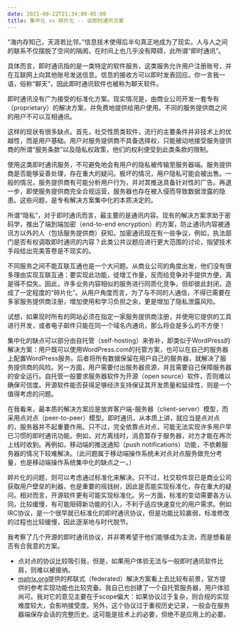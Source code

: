 ```yaml
---
date: 2021-08-22T21:34:00-05:00
title: 集中化 vs 碎片化 -- 谈即时通讯方案
---
```

“海内存知己，天涯若比邻。”信息技术使得后半句真正地成为了现实。人与人之间的联系不仅摆脱了空间的隔阂，在时间上也几乎没有障碍，此所谓“即时通讯”。

具体而言，即时通讯指的是一类特定的软件服务，这类服务允许用户注册账号，并在互联网上向其他账号发送信息。信息的接收方可以即时发表回应。你一言我一语，俗称“聊天”，因此即时通讯软件也被称为聊天软件。

即时通讯没有广为接受的标准化方案。现实情况是，由商业公司开发一套专有（proprietary）的解决方案，并免费地提供给用户使用。不同的服务提供商之间的用户不可以互相通讯。

这样的现状有很多缺点。首先，社交性质类软件，流行的主要条件并非技术上的优越性，而是用户基础。用户对服务提供商不具备选择权，只能被动地接受服务提供商的所谓“服务条款”以及隐私权政策，他们的权利便受到此类条款的限制。

使用这类即时通讯服务，不可避免地会有用户的隐私被传输至服务器端。服务提供商是否能够妥善处理，存在重大的疑问。极坏的情况，用户隐私可能会被出售。一般的情况，服务提供商有可能分析用户行为，并对其推送具备针对性的广告。再退一步，即使服务提供商完全合规运营，服务器也存在被入侵而导致数据泄露的隐患。这些问题，是专有解决方案集中化的本质决定的。

<!--more-->

所谓“隐私”，对于即时通讯而言，最主要的是通讯内容。现有的解决方案求助于密码学，推出了端到端加密（end-to-end encryption）的方案，防止通讯内容被通讯方以外的人（包括服务提供商）获知。加密通讯现在有一些争议，例如，执法部门是否有权调取即时通讯的内容？此类公共议题应进行更大范围的讨论，指望技术手段给出完美答卷是不现实的。

不同服务之间不能互联互通也是一个大问题。从商业公司的角度出发，他们没有很多理由实现互联互通：要实现此功能，徒增工作量，反而给竞争对手提供方便，真是得不偿失。因此，许多业务内容相似的服务进行同质化竞争，但却彼此封闭，造成了一定程度的“碎片化”。从用户角度而言，为了与不同的人通信，不得已需要在多家服务提供商注册，增加使用和学习负担之余，更是增加了隐私泄露风险。

试想，如果现时所有的网站必须在指定一家服务提供商注册，并使用它提供的工具进行开发，或者电子邮件只能在同一个域名内通讯，那么将会是多么的不方便！

集中化的缺点可以部分由自托管（self-hosting）来弥补，即类似于WordPress的解决方案：用户既可以使用WordPress.com的托管方案，也可以在自己的服务器上配置WordPress服务。后者将所有数据保留在用户自己的服务器，就解决了服务提供商的风险。另一方面，用户需要付出服务器资源，并且需要自己保障服务器的安全运行。自托管一般要求服务器软件为开源（open source）软件，否则难以确保可信度。开源软件能否获得足够经济支持保证其开发质量和延续性，则是一个值得考虑的问题。

在我看来，最本质的解决方案应是放弃客户端-服务器（client-server）模型，而采用点对点（peer-to-peer）模型。即时通讯，从本质上讲，就应当是点对点的，服务器并不起重要作用。只不过，完全依靠点对点，可能无法实现许多用户早已习惯的即时通讯功能。例如，对方离线时，消息暂存于服务器，对方才能在再次上线时收到。再例如，移动端的推送通知（push notifications）功能，不依赖服务器的情况下较难解决。（此问题属于移动端操作系统未对点对点服务做充分考量，也是移动端操作系统集中化的缺点之一。）

碎片化的问题，则可以考虑通过标准化来解决。只不过，社交软件现已是商业公司获取用户壁垒的利器，也是重要的摇钱树，因此是否能实现标准化，存在重大的疑问。相对而言，开源软件更有可能实现标准化。另一方面，标准的变动需要各方认同，比较缓慢，有可能阻碍新功能的引入，不利于适应快速变化的用户需求。例如IRC协议，是一个很早就已标准化的即时通讯协议，但是功能比较羸弱，标准修改的过程也比较缓慢，因此逐渐地与时代脱节。

我考察了几个开源的即时通讯协议，并非寄希望于他们能够成为主流，而是想看是否有合我意的方案。

* 点对点的协议比较吸引我，但是，如果用户体验无法与一般即时通讯软件比肩，则难以被接纳。
* [matrix.org](https://matrix.org)提供的邦联式（federated）解决方案看上去比较有前景，官方提供的参考实现功能也比较完备。我自己也创建了一个自托管服务器，用户体验尚可。我对它的意见主要在于scope偏大：如果协议过于复杂，则合规的实现难度较大，会影响接受度。另外，这个协议过于重视历史记录，一般会在服务器端保存会话的完整历史。这可能是技术上的必要，但绝不是应用上的必要。
